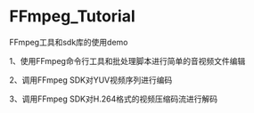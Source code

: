 # FFmpeg_Tutorial
FFmpeg工具和sdk库的使用demo

1、使用FFmpeg命令行工具和批处理脚本进行简单的音视频文件编辑

2、调用FFmpeg SDK对YUV视频序列进行编码

3、调用FFmpeg SDK对H.264格式的视频压缩码流进行解码
